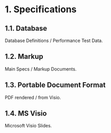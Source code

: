 # 1. Specifications

## 1.1. Database

Database Definitions / Performance Test Data.

## 1.2. Markup

Main Specs / Markup Documents.

## 1.3. Portable Document Format

PDF rendered / from Visio.

## 1.4. MS Visio

Microsoft Visio Slides.
